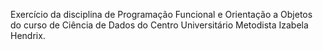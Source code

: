 Exercício da disciplina de Programação Funcional e Orientação a Objetos do curso de Ciência de Dados do Centro Universitário Metodista Izabela Hendrix.
